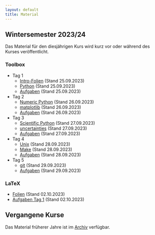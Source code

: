 ```yaml
---
layout: default
title: Material
---
```



## Wintersemester 2023/24

Das Material für den diesjährigen Kurs wird kurz vor oder während des
Kurses veröffentlicht.

### Toolbox
- Tag 1
    - [Intro-Folien](files/archive/2023/intro.pdf) (Stand 25.09.2023)
    - [Python](files/archive/2023/python.html) (Stand 25.09.2023)
    - [Aufgaben](files/archive/2023/exercises-toolbox-1.zip) (Stand 25.09.2023)
- Tag 2
    - [Numeric Python](files/archive/2023/numeric-python.html) (Stand 26.09.2023)
    - [matplotlib](files/archive/2023/matplotlib.html) (Stand 26.09.2023)
    - [Aufgaben](files/archive/2023/exercises-toolbox-2.zip) (Stand 26.09.2023)
- Tag 3
    - [Scientific Python](files/archive/2023/scientific-python.html) (Stand 27.09.2023)
    - [uncertainties](files/archive/2023/uncertainties.html) (Stand 27.09.2023)
    - [Aufgaben](files/archive/2023/exercises-toolbox-3.zip) (Stand 27.09.2023)
- Tag 4
    - [Unix](files/archive/2023/unix.pdf) (Stand 28.09.2023)
    - [Make](files/archive/2023/make.pdf) (Stand 28.09.2023)
    - [Aufgaben](files/archive/2023/exercises-toolbox-4.zip) (Stand 28.09.2023)
- Tag 5
    - [git](files/archive/2023/git.pdf) (Stand 29.09.2023)
    - [Aufgaben](files/archive/2023/exercises-toolbox-5.zip) (Stand 29.09.2023)

### LaTeX
- [Folien](files/archive/2023/latex.pdf) (Stand 02.10.2023)
- [Aufgaben Tag 1](files/archive/2023/exercises-latex-1.zip) (Stand 02.10.2023)

<!--
- [Aufgaben Tag 2](files/archive/2022/exercises-latex-2.zip) (Stand 05.10.2022)
- [Aufgaben Tag 3](files/archive/2022/exercises-latex-3.zip) (Stand 06.10.2022)
- [Aufgaben Tag 4](files/archive/2022/exercises-latex-4.zip) (Stand 07.10.2022)
- [LaTeX Vorlage für Protokolle](files/archive/2022/latex-template.zip) (Stand 07.10.2022)
-->

## Vergangene Kurse

Das Material früherer Jahre ist im [Archiv](archive.html) verfügbar.
